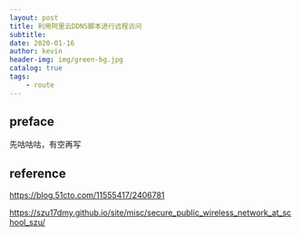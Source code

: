 ```yaml
---
layout: post
title: 利用阿里云DDNS脚本进行远程访问
subtitle: 
date: 2020-01-16
author: kevin
header-img: img/green-bg.jpg
catalog: true
tags:
    - route
---
```




## preface



先咕咕咕，有空再写





## reference



https://blog.51cto.com/11555417/2406781

https://szu17dmy.github.io/site/misc/secure_public_wireless_network_at_school_szu/